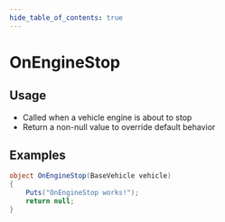 ```yaml
---
hide_table_of_contents: true
---
```


# OnEngineStop

## Usage

* Called when a vehicle engine is about to stop
* Return a non-null value to override default behavior

## Examples

```csharp title=""
object OnEngineStop(BaseVehicle vehicle)
{
    Puts("OnEngineStop works!");
    return null;
}
```
